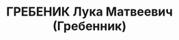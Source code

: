 ---
title: ГРЕБЕНИК Лука Матвеевич (Гребенник)
description: '1893 г.р., член ВКП(б) с 1914, нач. финотдела БВО, интендант 1 ранга.

  Арестован 26.07.1937. Приговор: ВК ВС СССР 23.11.1937'
---